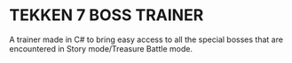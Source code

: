 # TEKKEN 7 BOSS TRAINER

A trainer made in C# to bring easy access to all the special bosses that are encountered in Story mode/Treasure Battle mode.
